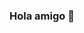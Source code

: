 ### Hola amigo 👋

<!--
**JesusEstrad4/JesusEstrad4** is a ✨ _special_ ✨ repository because its `README.md` (this file) appears on your GitHub profile.

Here are some ideas to get you started:

- 🔭 Soy estudiante del instituto tecnologico de tijuana, estudio la carrera de ingenieria en sistemas
- 🤔 Me gusta ver articulos tecnologicos
- 😄 En mis timpos libres miro youtube
-->
